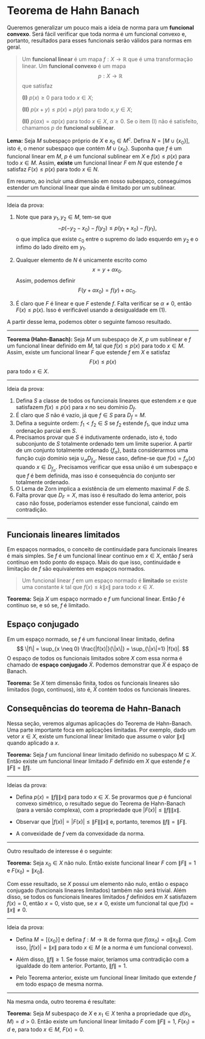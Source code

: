 # Teorema de Hahn Banach

Queremos generalizar um pouco mais a ideia de norma para um **funcional convexo**.
Será fácil verificar que toda norma é um funcional convexo e, portanto, resultados para esses funcionais serão válidos para normas em geral.

> Um **funcional linear** é um mapa $f : X \to \mathbb{R}$ que é uma transformação linear.
> Um **funcional convexo** é um mapa 
> $$
> p : X \to \mathbb{R}
> $$
> que satisfaz 
> 
> **(I)** $p(x) \ge 0$ para todo $x \in X$; 
> 
> **(II)** $p(x+y) \le p(x) + p(y)$ para todo $x,y\in X$;
>
> **(II)** $p(\alpha x) = \alpha p(x)$ para todo $x \in X$, $\alpha \ge 0$.
> Se o item (I) não é satisfeito, chamamos $p$ de **funcional sublinear**.

**Lema:** Seja $M$ subespaço próprio de $X$ e $x_0 \in M^c$. 
Defina $N = [M \cup \{x_0\}]$, isto é, o menor subespaço que contém $M \cup \{x_0\}$.
Suponha que $f$ é um funcional linear em $M$, $p$ é um funcional sublinear em $X$ e $f(x) \le p(x)$ para todo $x \in M$.
Assim, **existe** um funcional linear $F$ em $N$ que estende $f$ e satisfaz $F(x) \le p(x)$ para todo $x \in N$.

Em resumo, ao incluir uma dimensão em nosso subespaço, conseguimos estender um funcional linear que ainda é limitado por um sublinear.

---
Ideia da prova:

1. Note que para $y_1, y_2 \in M$, tem-se que
$$
-p(-y_2 -x_0) - f(y_2) \le p(y_1+x_0) - f(y_1),
$$
o que implica que existe $c_0$ entre o supremo do lado esquerdo em $y_2$ e o ínfimo do lado direito em $y_1$.

2. Qualquer elemento de $N$ é unicamente escrito como 
$$
x = y + \alpha x_0.
$$
Assim, podemos definir 
$$
F(y +  \alpha x_0) = f(y) + \alpha c_0. 
$$

3. É claro que $F$ é linear e que $F$ estende $f$.
Falta verificar se $\alpha \neq 0$, então $F(x) \le p(x)$. 
Isso é verificável usando a desigualdade em (1).

A partir desse lema, podemos obter o seguinte famoso resultado.

---

**Teorema (Hahn-Banach):** Seja $M$ um subespaço de $X$, $p$ um sublinear e $f$ um funcional linear definido em $M$, tal que $f(x) \le p(x)$ para todo $x \in M$.
Assim, existe um funcional linear $F$ que estende $f$ em $X$ e satisfaz 
$$F(x) \le p(x)$$ 
para todo $x \in X$.

---
Ideia da prova:

1. Defina $S$ a classe de todos os funcionais lineares que estendem $x$ e que satisfazem $f(x) \le p(x)$ para $x$ no seu domínio $D_f$.
2. É claro que $S$ não é vazio, já que $f \in S$ para $D_f = M$.
3. Defina a seguinte ordem: $f_1 < f_2 \in S$ se $f_2$ estende $f_1$, que induz uma ordenação parcial em $S$. 
4. Precisamos provar que $S$ é indutivamente ordenado, isto é, todo subconjunto de $S$ totalmente ordenado tem um limite superior. 
A partir de um conjunto totalmente ordenado $\{f_{\alpha}\}$, basta considerarmos uma função cujo domínio seja $\cup_{\alpha} D_{f_{\alpha}}$.
Nesse caso, define-se que $f(x) = f_{\alpha}(x)$ quando $x \in D_{f_{\alpha}}$. Precisamos verificar que essa união é um subespaço e que $f$ é bem definida, mas isso é consequência do conjunto ser totalmente ordenado.
5. O Lema de Zorn implica a existência de um elemento maximal $F$ de $S$. 
6. Falta provar que $D_F = X$, mas isso é resultado do lema anterior, pois caso não fosse, poderíamos estender esse funcional, caindo em contradição.

---

## Funcionais lineares limitados

Em espaços normados, o conceito de continuidade para funcionais lineares é mais simples.
Se $f$ é um funcional linear contínuo em $x \in X$, então $f$ será contínuo em todo ponto do espaço.
Mais do que isso, continuidade e limitação de $f$ são equivalentes em espaços normados.

> Um funcional linear $f$ em um espaço normado é **limitado** se existe uma constante $k$ tal que $f(x) \le k\|x\|$ para todo $x \in X$.

**Teorema:** Seja $X$ um espaço normado e $f$ um funcional linear. Então $f$ é contínuo se, e só se, $f$ é limitado.

## Espaço conjugado

Em um espaço normado, se $f$ é um funcional linear limitado, defina 
$$
\|f\| = \sup_{x \neq 0} \frac{|f(x)|}{\|x\|} = \sup_{\|x\|=1} |f(x)|.
$$
O espaço de todos os funcionais limitados sobre $X$ com essa norma é chamado de **espaço conjugado** $\tilde{X}$.
Podemos demonstrar que $\tilde{X}$ é espaço de Banach.

**Teorema:** Se $X$ tem dimensão finita, todos os funcionais lineares são limitados (logo, contínuos), isto é, $\tilde{X}$ contém todos os funcionais lineares.

## Consequências do teorema de Hahn-Banach

Nessa seção, veremos algumas aplicações do Teorema de Hahn-Banach.
Uma parte importante foca em aplicações limitadas.
Por exemplo, dado um vetor $x \in X$, existe um funcional linear limitado que assume o valor $\|x\|$ quando aplicado a $x$.

**Teorema:** Seja $f$ um funcional linear limitado definido no subespaço $M \subseteq X$.
Então existe um funcional linear limitado $F$ definido em $X$ que estende $f$ e $\|F\| = \|f\|$.

---
Ideias da prova:

- Defina $p(x) = \|f\|\|x\|$ para todo $x \in X$. 
Se provarmos que $p$ é funcional convexo simétrico, o resultado segue do Teorema de Hahn-Banach (para a versão complexa), com a propriedade que $|F(x)| \le \|f\|\|x\|$.

- Observar que $|f(x)| = |F(x)| \le \|F\|\|x\|$ e, portanto, teremos $\|f\| = \|F\|$.

- A convexidade de $f$ vem da convexidade da norma.

---

Outro resultado de interesse é o seguinte:

**Teorema:** Seja $x_0 \in X$ não nulo.
Então existe funcional linear $F$ com $\|F\| = 1$ e $F(x_0) = \|x_0\|$.

Com esse resultado, se $X$ possui um elemento não nulo, então o espaço conjugado (funcionais lineares limitados) também não será trivial.
Além disso, se todos os funcionais lineares limitados $f$ definidos em $X$ satisfazem $f(x) = 0$, então $x = 0$, 
visto que, se $x \neq 0$, existe um funcional tal que $f(x) = \|x\| \neq 0$.

---
Ideia da prova:

- Defina $M = [\{x_0\}]$ e defina $f : M \to \mathbb{R}$ de forma que $f(\alpha x_0) = \alpha \|x_0\|$.
Com isso, $|f(x)| = \|x\|$ para todo $x \in M$ (e a norma é um funcional convexo).

- Além disso, $\|f\| \ge 1$. 
Se fosse maior, teríamos uma contradição com a igualdade do item anterior. 
Portanto, $\|f\| = 1$. 

- Pelo Teorema anterior, existe um funcional linear limitado que extende $f$ em todo espaço de mesma norma.

---

Na mesma onda, outro teorema é resultate:

**Teorema:** Seja $M$ subespaço de $X$ e $x_1 \in X$ tenha a propriedade que $d(x_1, M) = d > 0$.
Então existe um funcional linear limitado $F$ com $\|F\| = 1$, $F(x_1) = d$ e, para todo $x \in M$, $F(x) = 0$.
